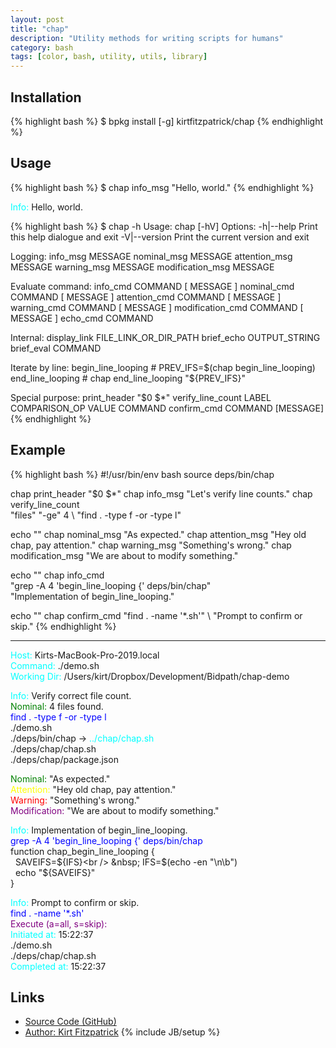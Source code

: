 ```yaml
---
layout: post
title: "chap"
description: "Utility methods for writing scripts for humans"
category: bash
tags: [color, bash, utility, utils, library]
---
```

## Installation

{% highlight bash %}
$ bpkg install [-g] kirtfitzpatrick/chap
{% endhighlight %}

## Usage

{% highlight bash %}
$ chap info_msg "Hello, world."
{% endhighlight %}

<span style="color:cyan">Info:</span> Hello, world.

{% highlight bash %}
$ chap -h
Usage:
  chap [-hV]
Options:
  -h|--help      Print this help dialogue and exit
  -V|--version   Print the current version and exit

Logging:
  info_msg         MESSAGE
  nominal_msg      MESSAGE
  attention_msg    MESSAGE
  warning_msg      MESSAGE
  modification_msg MESSAGE

Evaluate command:
  info_cmd         COMMAND [ MESSAGE ]
  nominal_cmd      COMMAND [ MESSAGE ]
  attention_cmd    COMMAND [ MESSAGE ]
  warning_cmd      COMMAND [ MESSAGE ]
  modification_cmd COMMAND [ MESSAGE ]
  echo_cmd         COMMAND

Internal:
  display_link       FILE_LINK_OR_DIR_PATH
  brief_echo         OUTPUT_STRING
  brief_eval         COMMAND

Iterate by line:
  begin_line_looping # PREV_IFS=$(chap begin_line_looping)
  end_line_looping   # chap end_line_looping "${PREV_IFS}"

Special purpose:
  print_header       "$0 $*"
  verify_line_count  LABEL COMPARISON_OP VALUE COMMAND
  confirm_cmd        COMMAND [MESSAGE]
{% endhighlight %}


## Example

{% highlight bash %}
#!/usr/bin/env bash
source deps/bin/chap

chap print_header "$0 $*"
chap info_msg "Let's verify line counts."
chap verify_line_count \
  "files" "-ge" 4 \ 
  "find . -type f -or -type l" 

echo ""
chap nominal_msg "As expected."
chap attention_msg "Hey old chap, pay attention."
chap warning_msg "Something's wrong."
chap modification_msg "We are about to modify something."

echo ""
chap info_cmd \
  "grep -A 4 'begin_line_looping {' deps/bin/chap" \
  "Implementation of begin_line_looping."

echo ""
chap confirm_cmd "find . -name '*.sh'" \ 
  "Prompt to confirm or skip."
{% endhighlight %}


---
<span style="color:cyan">Host:</span>        Kirts-MacBook-Pro-2019.local<br />
<span style="color:cyan">Command:</span>     ./demo.sh <br />
<span style="color:cyan">Working Dir:</span> /Users/kirt/Dropbox/Development/Bidpath/chap-demo<br />

<span style="color:cyan">Info:</span> Verify correct file count. <br />
<span style="color:green">Nominal:</span> 4 files found. <br />
<span style="color:blue">find . -type f -or -type l</span><br />
./demo.sh<br />
./deps/bin/chap -> <span style="color:cyan">../chap/chap.sh</span><br />
./deps/chap/chap.sh<br />
./deps/chap/package.json<br />

<span style="color:green">Nominal:</span> "As expected."<br />
<span style="color:yellow">Attention:</span> "Hey old chap, pay attention."<br />
<span style="color:red">Warning:</span> "Something's wrong."<br />
<span style="color:purple">Modification:</span> "We are about to modify something."<br />

<span style="color:cyan">Info:</span> Implementation of begin_line_looping.<br />
<span style="color:blue">grep -A 4 'begin_line_looping {' deps/bin/chap</span><br />
function chap_begin_line_looping {<br />
&nbsp; SAVEIFS=${IFS}<br />
&nbsp; IFS=$(echo -en "\n\b")<br />
&nbsp; echo "${SAVEIFS}"<br />
}<br />

<span style="color:cyan">Info:</span> Prompt to confirm or skip.<br />
<span style="color:blue">find . -name '*.sh'</span><br />
<span style="color:purple">Execute (a=all, s=skip):</span> <br />
<span style="color:cyan">Initiated at:</span> 15:22:37<br />
./demo.sh<br />
./deps/chap/chap.sh<br />
<span style="color:cyan">Completed at:</span> 15:22:37<br />


## Links
* [Source Code (GitHub)](https://github.com/kirtfitzpatrick/chap)
* [Author: Kirt Fitzpatrick](https://twitter.com/KirtFitzpatrick)
{% include JB/setup %}
